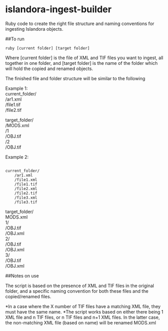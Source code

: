# islandora-ingest-builder

Ruby code to create the right file structure and naming conventions for ingesting Islandora objects. 

##To run

<pre><code>ruby [current folder] [target folder]</code></pre>

Where [current folder] is the file of XML and TIF files you want to ingest, all together in one folder, and [target folder] is the name of the folder which will hold the copied and renamed objects.

The finished file and folder structure will be similar to the following

Example 1:  
current_folder/  
	/ar1.xml  
	/file1.tif  
	/file2.tif  

target_folder/   
	/MODS.xml   
	/1  
		/OBJ.tif  
	/2  
		/OBJ.tif  

Example 2: 
<pre><code>
current_folder/  
	/ar1.xml  
	/file1.xml  
	/file1.tif  
	/file2.xml  
	/file2.tif  
	/file3.xml  
	/file3.tif  
</code></pre>	
target_folder/  
	MODS.xml  
	1/  
		/OBJ.tif  
		/OBJ.xml  
	2/  
		/OBJ.tif  
		/OBJ.xml  
	3/  
		/OBJ.tif  
		/OBJ.xml  
		
##Notes on use

The script is based on the presence of XML and TIF files in the original folder, and a specific naming convention for both these files and the copied/renamed files. 


*In a case where the X number of TIF files have a matching XML file, they must have the same name.
*The script works based on either there being 1 XML file and n TIF files, or n TIF files and n+1 XML files. In the latter case, the non-matching XML file (based on name) will be renamed MODS.xml
